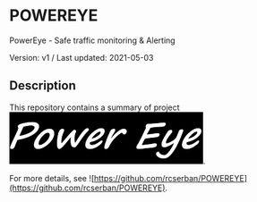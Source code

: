 # POWEREYE
PowerEye - Safe traffic monitoring & Alerting

Version: v1 / Last updated: 2021-05-03

## Description

This repository contains a summary of project ![PowerEye](img/powereye.png).

For more details, see ![https://github.com/rcserban/POWEREYE](https://github.com/rcserban/POWEREYE).
